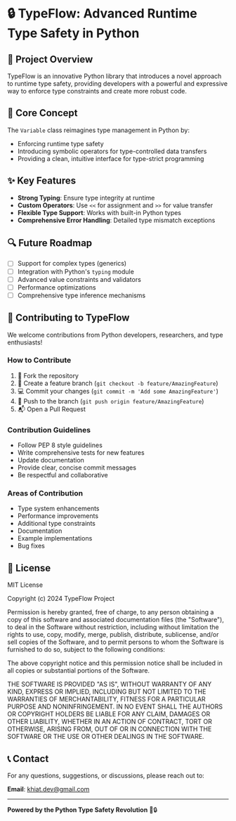 # 🔒 TypeFlow: Advanced Runtime Type Safety in Python 

## 🌟 Project Overview

TypeFlow is an innovative Python library that introduces a novel approach to runtime type safety, providing developers with a powerful and expressive way to enforce type constraints and create more robust code.

## 🚀 Core Concept

The `Variable` class reimagines type management in Python by:
- Enforcing runtime type safety
- Introducing symbolic operators for type-controlled data transfers
- Providing a clean, intuitive interface for type-strict programming

## ✨ Key Features

- **Strong Typing**: Ensure type integrity at runtime
- **Custom Operators**: Use `<<` for assignment and `>>` for value transfer
- **Flexible Type Support**: Works with built-in Python types
- **Comprehensive Error Handling**: Detailed type mismatch exceptions

## 🔍 Future Roadmap

- [ ] Support for complex types (generics)
- [ ] Integration with Python's `typing` module
- [ ] Advanced value constraints and validators
- [ ] Performance optimizations
- [ ] Comprehensive type inference mechanisms

## 🤝 Contributing to TypeFlow

We welcome contributions from Python developers, researchers, and type enthusiasts! 

### How to Contribute

1. 🍴 Fork the repository
2. 🌿 Create a feature branch (`git checkout -b feature/AmazingFeature`)
3. 💻 Commit your changes (`git commit -m 'Add some AmazingFeature'`)
4. 🚀 Push to the branch (`git push origin feature/AmazingFeature`)
5. 📬 Open a Pull Request

### Contribution Guidelines

- Follow PEP 8 style guidelines
- Write comprehensive tests for new features
- Update documentation
- Provide clear, concise commit messages
- Be respectful and collaborative

### Areas of Contribution

- Type system enhancements
- Performance improvements
- Additional type constraints
- Documentation
- Example implementations
- Bug fixes

## 📜 License

MIT License

Copyright (c) 2024 TypeFlow Project

Permission is hereby granted, free of charge, to any person obtaining a copy
of this software and associated documentation files (the "Software"), to deal
in the Software without restriction, including without limitation the rights
to use, copy, modify, merge, publish, distribute, sublicense, and/or sell
copies of the Software, and to permit persons to whom the Software is
furnished to do so, subject to the following conditions:

The above copyright notice and this permission notice shall be included in all
copies or substantial portions of the Software.

THE SOFTWARE IS PROVIDED "AS IS", WITHOUT WARRANTY OF ANY KIND, EXPRESS OR
IMPLIED, INCLUDING BUT NOT LIMITED TO THE WARRANTIES OF MERCHANTABILITY,
FITNESS FOR A PARTICULAR PURPOSE AND NONINFRINGEMENT. IN NO EVENT SHALL THE
AUTHORS OR COPYRIGHT HOLDERS BE LIABLE FOR ANY CLAIM, DAMAGES OR OTHER
LIABILITY, WHETHER IN AN ACTION OF CONTRACT, TORT OR OTHERWISE, ARISING FROM,
OUT OF OR IN CONNECTION WITH THE SOFTWARE OR THE USE OR OTHER DEALINGS IN THE
SOFTWARE.

## 📞 Contact

For any questions, suggestions, or discussions, please reach out to:

**Email**: khiat.dev@gmail.com

---

**Powered by the Python Type Safety Revolution** 🐍🔒

